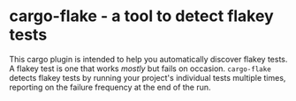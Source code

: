 # cargo-flake - a tool to detect flakey tests

This cargo plugin is intended to help you automatically discover flakey tests. A
flakey test is one that works _mostly_ but fails on occasion. `cargo-flake`
detects flakey tests by running your project's individual tests multiple times,
reporting on the failure frequency at the end of the run.
